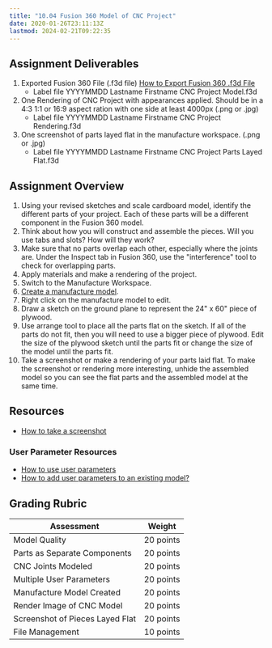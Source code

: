 ```yaml
---
title: "10.04 Fusion 360 Model of CNC Project"
date: 2020-01-26T23:11:13Z
lastmod: 2024-02-21T09:22:35
---
```


## Assignment Deliverables

1. Exported Fusion 360 File (.f3d file) [How to Export Fusion 360 .f3d File](../../../../3d-modeling/fusion-360/fusion-360-export-f3d-file.md)
   - Label file YYYYMMDD Lastname Firstname CNC Project Model.f3d
2. One Rendering of CNC Project with appearances applied. Should be in a 4:3 1:1 or 16:9 aspect ration with one side at least 4000px (.png or .jpg)
   - Label file YYYYMMDD Lastname Firstname CNC Project Rendering.f3d
3. One screenshot of parts layed flat in the manufacture workspace. (.png or .jpg)
   - Label file YYYYMMDD Lastname Firstname CNC Project Parts Layed Flat.f3d

## Assignment Overview

1. Using your revised sketches and scale cardboard model, identify the different parts of your project. Each of these parts will be a different component in the Fusion 360 model.
2. Think about how you will construct and assemble the pieces. Will you use tabs and slots? How will they work?
3. Make sure that no parts overlap each other, especially where the joints are. Under the Inspect tab in Fusion 360, use the "interference" tool to check for overlapping parts.
4. Apply materials and make a rendering of the project.
5. Switch to the Manufacture Workspace.
6. [Create a manufacture model](../../../../3d-modeling/fusion-360/make-manufacture-model-copy-fusion-360.md).
7. Right click on the manufacture model to edit.
8. Draw a sketch on the ground plane to represent the 24" x 60" piece of plywood.
9. Use arrange tool to place all the parts flat on the sketch. If all of the parts do not fit, then you will need to use a bigger piece of plywood. Edit the size of the plywood sketch until the parts fit or change the size of the model until the parts fit.
10. Take a screenshot or make a rendering of your parts laid flat. To make the screenshot or rendering more interesting, unhide the assembled model so you can see the flat parts and the assembled model at the same time.

## Resources

- [How to take a screenshot](../../../../software/how-to-take-a-screenshot.md)

### User Parameter Resources

- [How to use user parameters](https://youtu.be/H6W-Og4YyZ8)
- [How to add user parameters to an existing model?](https://youtu.be/sBEHI-N4DAY)

## Grading Rubric

<div class="responsive-table-markdown">

| Assessment                      | Weight    |
| ------------------------------- | --------- |
| Model Quality                   | 20 points |
| Parts as Separate Components    | 20 points |
| CNC Joints Modeled              | 20 points |
| Multiple User Parameters        | 20 points |
| Manufacture Model Created       | 20 points |
| Render Image of CNC Model       | 20 points |
| Screenshot of Pieces Layed Flat | 20 points |
| File Management                 | 10 points |

</div>
